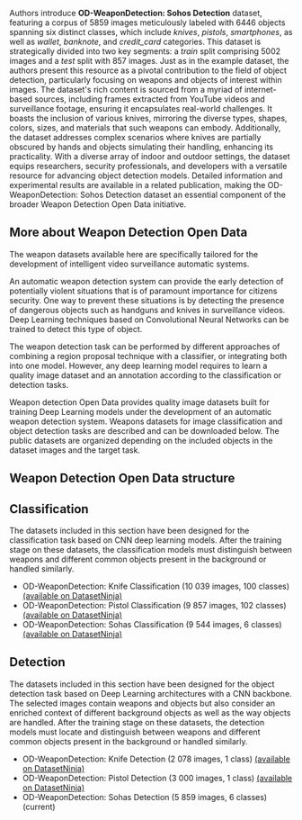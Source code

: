 Authors introduce **OD-WeaponDetection: Sohos Detection** dataset, featuring a corpus of 5859 images meticulously labeled with 6446 objects spanning six distinct classes, which include *knives*, *pistols*, *smartphones*, as well as *wallet*, *banknote*, and *credit_card* categories. This dataset is strategically divided into two key segments: a *train* split comprising 5002 images and a *test* split with 857 images. Just as in the example dataset, the authors present this resource as a pivotal contribution to the field of object detection, particularly focusing on weapons and objects of interest within images. The dataset's rich content is sourced from a myriad of internet-based sources, including frames extracted from YouTube videos and surveillance footage, ensuring it encapsulates real-world challenges. It boasts the inclusion of various knives, mirroring the diverse types, shapes, colors, sizes, and materials that such weapons can embody. Additionally, the dataset addresses complex scenarios where knives are partially obscured by hands and objects simulating their handling, enhancing its practicality. With a diverse array of indoor and outdoor settings, the dataset equips researchers, security professionals, and developers with a versatile resource for advancing object detection models. Detailed information and experimental results are available in a related publication, making the OD-WeaponDetection: Sohos Detection dataset an essential component of the broader Weapon Detection Open Data initiative.

## More about Weapon Detection Open Data

The weapon datasets available here are specifically tailored for the development of intelligent video surveillance automatic systems.

An automatic weapon detection system can provide the early detection of potentially violent situations that is of paramount importance for citizens security. One way to prevent these situations is by detecting the presence of dangerous objects such as handguns and knives in surveillance videos. Deep Learning techniques based on Convolutional Neural Networks can be trained to detect this type of object.

The weapon detection task can be performed by different approaches of combining a region proposal technique with a classifier, or integrating both into one model. However, any deep learning model requires to learn a quality image dataset and an annotation according to the classification or detection tasks.

Weapon detection Open Data provides quality image datasets built for training Deep Learning models under the development of an automatic weapon detection system. Weapons datasets for image classification and object detection tasks are described and can be downloaded below. The public datasets are organized depending on the included objects in the dataset images and the target task. 

## Weapon Detection Open Data structure

## Classification

The datasets included in this section have been designed for the classification task based on CNN deep learning models. After the training stage on these datasets, the classification models must distinguish between weapons and different common objects present in the background or handled similarly.

- OD-WeaponDetection: Knife Classification (10 039 images, 100 classes) [(available on DatasetNinja)](https://datasetninja.com/od-weapon-detection-knife-classification)
- OD-WeaponDetection: Pistol Classification (9 857 images, 102 classes) [(available on DatasetNinja)](https://datasetninja.com/od-weapon-detection-pistol-classification)
- OD-WeaponDetection: Sohas Classification (9 544 images, 6 classes) [(available on DatasetNinja)](https://datasetninja.com/od-weapon-detection-sohas-classification)

## Detection

The datasets included in this section have been designed for the object detection task based on Deep Learning architectures with a CNN backbone. The selected images contain weapons and objects but also consider an enriched context of different background objects as well as the way objects are handled. After the training stage on these datasets, the detection models must locate and distinguish between weapons and different common objects present in the background or handled similarly.

- OD-WeaponDetection: Knife Detection (2 078 images, 1 class) [(available on DatasetNinja)](https://datasetninja.com/od-weapon-detection-knife-detection)
- OD-WeaponDetection: Pistol Detection (3 000 images, 1 class) [(available on DatasetNinja)](https://datasetninja.com/od-weapon-detection-pistol-detection)
- OD-WeaponDetection: Sohas Detection (5 859 images, 6 classes) (current)